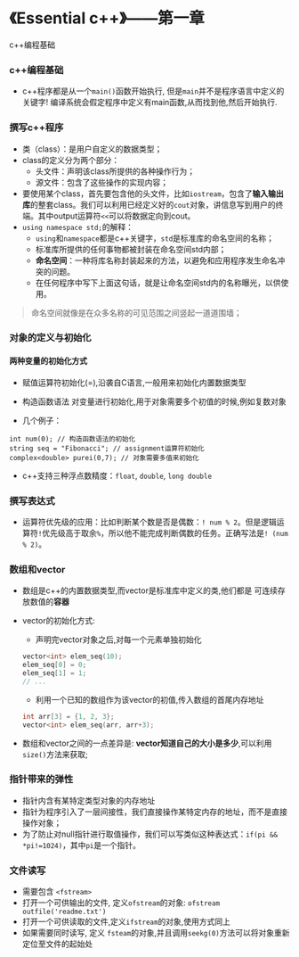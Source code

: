 # 《Essential c++》——第一章
c++编程基础


### c++编程基础
- c++程序都是从一个`main()`函数开始执行, 但是`main`并不是程序语言中定义的关键字! 编译系统会假定程序中定义有main函数,从而找到他,然后开始执行.


### 撰写c++程序
- 类（class）：是用户自定义的数据类型；
- class的定义分为两个部分：
	- 头文件：声明该class所提供的各种操作行为；
	- 源文件：包含了这些操作的实现内容；
- 要使用某个class，首先要包含他的头文件，比如`iostream`，包含了**输入输出库**的整套class。我们可以利用已经定义好的`cout`对象，讲信息写到用户的终端。其中output运算符`<<`可以将数据定向到cout。
- `using namespace std;`的解释：
	- `using`和`namespace`都是c++关键字，`std`是标准库的命名空间的名称；
	- 标准库所提供的任何事物都被封装在命名空间std内部；
	- **命名空间**：一种将库名称封装起来的方法，以避免和应用程序发生命名冲突的问题。
	- 在任何程序中写下上面这句话，就是让命名空间std内的名称曝光，以供使用。
> 命名空间就像是在众多名称的可见范围之间竖起一道道围墙；


### 对象的定义与初始化
#### 两种变量的初始化方式
- 赋值运算符初始化(=),沿袭自C语言,一般用来初始化内置数据类型
- 构造函数语法 对变量进行初始化,用于对象需要多个初值的时候,例如复数对象

- 几个例子：
```
int num(0); // 构造函数语法的初始化
string seq = "Fibonacci"; // assignment运算符初始化
complex<double> purei(0,7); // 对象需要多值来初始化
```
- c++支持三种浮点数精度：`float`, `double`, `long double`


### 撰写表达式
- 运算符优先级的应用：比如判断某个数是否是偶数：`! num % 2`。但是逻辑运算符`!`优先级高于取余`%`，所以他不能完成判断偶数的任务。正确写法是`! (num % 2)`。


### 数组和vector
- 数组是c++的内置数据类型,而vector是标准库中定义的类,他们都是 可连续存放数值的**容器**
- vector的初始化方式:
	- 声明完vector对象之后,对每一个元素单独初始化
	```c++
	vector<int> elem_seq(10);
	elem_seq[0] = 0;
	elem_seq[1] = 1;
	// ...
	```

	- 利用一个已知的数组作为该vector的初值,传入数组的首尾内存地址
	```c++
	int arr[3] = {1, 2, 3};
	vector<int> elem_seq(arr, arr+3);
	```
- 数组和vector之间的一点差异是: **vector知道自己的大小是多少**,可以利用`size()`方法来获取;


### 指针带来的弹性
- 指针内含有某特定类型对象的内存地址
- 指针为程序引入了一层间接性，我们直接操作某特定内存的地址，而不是直接操作对象；
- 为了防止对null指针进行取值操作，我们可以写类似这种表达式：`if(pi && *pi!=1024)`，其中`pi`是一个指针。


### 文件读写
- 需要包含 `<fstream>`
- 打开一个可供输出的文件, 定义`ofstream`的对象: `ofstream outfile('readme.txt')`
- 打开一个可供读取的文件,定义`ifstream`的对象,使用方式同上
- 如果需要同时读写, 定义 `fsteam`的对象,并且调用`seekg(0)`方法可以将对象重新定位至文件的起始处
